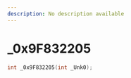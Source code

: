 ```yaml
---
description: No description available 
---
```


# _0x9F832205

```cpp
int _0x9F832205(int _Unk0);
```